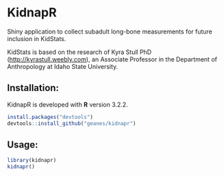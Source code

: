 KidnapR
=======

Shiny application to collect subadult long-bone measurements for future inclusion in KidStats.

KidStats is based on the research of Kyra Stull PhD (http://kyrastull.weebly.com), an Associate Professor in the Department of Anthropology at Idaho State University.

Installation:
-------------

KidnapR is developed with **R** version 3.2.2.

```r
install.packages("devtools")
devtools::install_github("geanes/kidnapr")
```
Usage:
------

```r
library(kidnapr)
kidnapr()
```
